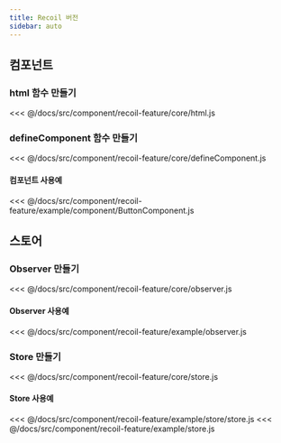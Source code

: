 ```yaml
---
title: Recoil 버전
sidebar: auto
---
```


## 컴포넌트
### html 함수 만들기

<<< @/docs/src/component/recoil-feature/core/html.js

### defineComponent 함수 만들기

<<< @/docs/src/component/recoil-feature/core/defineComponent.js

#### 컴포넌트 사용예

<<< @/docs/src/component/recoil-feature/example/component/ButtonComponent.js

## 스토어
### Observer 만들기
<<< @/docs/src/component/recoil-feature/core/observer.js

#### Observer 사용예
<<< @/docs/src/component/recoil-feature/example/observer.js

### Store 만들기

<<< @/docs/src/component/recoil-feature/core/store.js

#### Store 사용예
<<< @/docs/src/component/recoil-feature/example/store/store.js
<<< @/docs/src/component/recoil-feature/example/store.js
